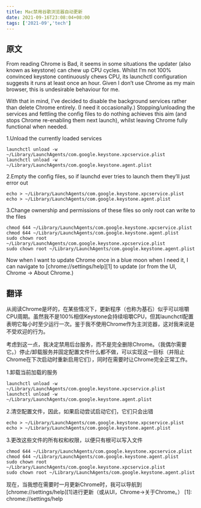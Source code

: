 ```yaml
---
title: Mac禁用谷歌浏览器自动更新
date: 2021-09-16T23:08:04+08:00
tags: ['2021-09','tech']
---
```



## 原文
From reading Chrome is Bad, it seems in some situations the updater (also known as keystone) can chew up CPU cycles. Whilst I’m not 100% convinced keystone continuously chews CPU, its launchctl configuration suggests it runs at least once an hour. Given I don’t use Chrome as my main browser, this is undesirable behaviour for me.

With that in mind, I’ve decided to disable the background services rather than delete Chrome entirely. (I need it occasionally.) Stopping/unloading the services and fettling the config files to do nothing achieves this aim (and stops Chrome re-enabling them next launch), whilst leaving Chrome fully functional when needed.

1.Unload the currently loaded services
```
launchctl unload -w ~/Library/LaunchAgents/com.google.keystone.xpcservice.plist
launchctl unload -w ~/Library/LaunchAgents/com.google.keystone.agent.plist
```

2.Empty the config files, so if launchd ever tries to launch them they’ll just error out
```
echo > ~/Library/LaunchAgents/com.google.keystone.xpcservice.plist
echo > ~/Library/LaunchAgents/com.google.keystone.agent.plist
```

3.Change ownership and permissions of these files so only root can write to the files
```
chmod 644 ~/Library/LaunchAgents/com.google.keystone.xpcservice.plist
chmod 644 ~/Library/LaunchAgents/com.google.keystone.agent.plist
sudo chown root ~/Library/LaunchAgents/com.google.keystone.xpcservice.plist
sudo chown root ~/Library/LaunchAgents/com.google.keystone.agent.plist
```
Now when I want to update Chrome once in a blue moon when I need it, I can navigate to [chrome://settings/help][1] to update (or from the UI, Chrome -> About Chrome.)

## 翻译
从阅读Chrome是坏的，在某些情况下，更新程序（也称为基石）似乎可以咀嚼CPU周期。虽然我不是100%相信Keystone会持续咀嚼CPU，但其launchctl配置表明它每小时至少运行一次。鉴于我不使用Chrome作为主浏览器，这对我来说是不受欢迎的行为。

考虑到这一点，我决定禁用后台服务，而不是完全删除Chrome。（我偶尔需要它。）停止/卸载服务并固定配置文件什么都不做，可以实现这一目标（并阻止Chrome在下次启动时重新启用它们），同时在需要时让Chrome完全正常工作。

1.卸载当前加载的服务
```
launchctl unload -w ~/Library/LaunchAgents/com.google.keystone.xpcservice.plist
launchctl unload -w ~/Library/LaunchAgents/com.google.keystone.agent.plist
```

2.清空配置文件，因此，如果启动尝试启动它们，它们只会出错
```
echo > ~/Library/LaunchAgents/com.google.keystone.xpcservice.plist
echo > ~/Library/LaunchAgents/com.google.keystone.agent.plist
```
3.更改这些文件的所有权和权限，以便只有根可以写入文件
```
chmod 644 ~/Library/LaunchAgents/com.google.keystone.xpcservice.plist
chmod 644 ~/Library/LaunchAgents/com.google.keystone.agent.plist
sudo chown root ~/Library/LaunchAgents/com.google.keystone.xpcservice.plist
sudo chown root ~/Library/LaunchAgents/com.google.keystone.agent.plist
```
现在，当我想在需要时一月更新Chrome时，我可以导航到[chrome://settings/help][1]进行更新（或从UI，Chrome->关于Chrome。）
  [1]: chrome://settings/help
